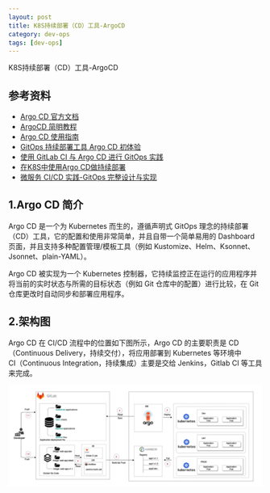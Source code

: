 ```yaml
---
layout: post
title: K8S持续部署（CD）工具-ArgoCD
category: dev-ops
tags: [dev-ops]
---
```


K8S持续部署（CD）工具-ArgoCD

## 参考资料
- [Argo CD 官方文档](https://argo-cd.readthedocs.io/en/stable/)
- [ArgoCD 简明教程](https://blog.csdn.net/cr7258/article/details/122028096)
- [Argo CD 使用指南](https://kubeoperator.io/docs/user_manual/argocd/)
- [GitOps 持续部署工具 Argo CD 初体验](https://blog.csdn.net/weixin_40046357/article/details/118447858)
- [使用 GitLab CI 与 Argo CD 进行 GitOps 实践](https://cloud.tencent.com/developer/article/1664073?from=article.detail.1755628)
- [在K8S中使用Argo CD做持续部署](https://cloud.tencent.com/developer/article/1750692?from=article.detail.1664073)
- [微服务 CI/CD 实践-GitOps 完整设计与实现](https://mp.weixin.qq.com/s/MN08YzdpDMYZ5xpQP1ECQQ)

## 1.Argo CD 简介
Argo CD 是一个为 Kubernetes 而生的，遵循声明式 GitOps 理念的持续部署（CD）工具，它的配置和使用非常简单，并且自带一个简单易用的 Dashboard 页面，并且支持多种配置管理/模板工具（例如 Kustomize、Helm、Ksonnet、Jsonnet、plain-YAML）。
  
Argo CD 被实现为一个 Kubernetes 控制器，它持续监控正在运行的应用程序并将当前的实时状态与所需的目标状态（例如 Git 仓库中的配置）进行比较，在 Git 仓库更改时自动同步和部署应用程序。

## 2.架构图
Argo CD 在 CI/CD 流程中的位置如下图所示，Argo CD 的主要职责是 CD（Continuous Delivery，持续交付），将应用部署到 Kubernetes 等环境中  
CI（Continuous Integration，持续集成）主要是交给 Jenkins，Gitlab CI 等工具来完成。

![](../../assets/images/2021/argocd/argocd.png)




